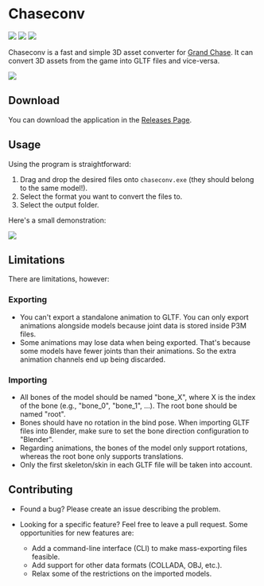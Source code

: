 # Chaseconv

[![](https://img.shields.io/badge/version-v0.2.0-orange)](https://github.com/gabriel-dev/chaseconv/releases/latest)
[![](https://img.shields.io/github/downloads/gabriel-dev/chaseconv/latest/total)](https://github.com/gabriel-dev/chaseconv/releases/latest)
[![](https://img.shields.io/github/license/gabriel-dev/chaseconv)](./LICENSE)

Chaseconv is a fast and simple 3D asset converter for [Grand Chase](https://en.wikipedia.org/wiki/Grand_Chase). It can convert 3D assets from the game into GLTF files and vice-versa.

![](img/example.png)

## Download

You can download the application in the [Releases Page](https://github.com/gabriel-dev/chaseconv/releases/latest).

## Usage

Using the program is straightforward:

1. Drag and drop the desired files onto `chaseconv.exe` (they should belong to the same model!).
2. Select the format you want to convert the files to.
3. Select the output folder.

Here's a small demonstration:

![](img/tutorial.gif)

## Limitations

There are limitations, however:

### Exporting

- You can't export a standalone animation to GLTF. You can only export animations alongside models because joint data is stored inside P3M files.
- Some animations may lose data when being exported. That's because some models have fewer joints than their animations. So the extra animation channels end up being discarded.

### Importing

- All bones of the model should be named "bone_X", where X is the index of the bone (e.g., "bone_0", "bone_1", ...). The root bone should be named "root".
- Bones should have no rotation in the bind pose. When importing GLTF files into Blender, make sure to set the bone direction configuration to "Blender".
- Regarding animations, the bones of the model only support rotations, whereas the root bone only supports translations.
- Only the first skeleton/skin in each GLTF file will be taken into account.

## Contributing

- Found a bug? Please create an issue describing the problem.

- Looking for a specific feature? Feel free to leave a pull request. Some opportunities for new features are:
  - Add a command-line interface (CLI) to make mass-exporting files feasible.
  - Add support for other data formats (COLLADA, OBJ, etc.).
  - Relax some of the restrictions on the imported models.
